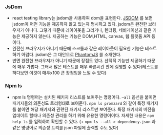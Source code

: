 ### JsDom

- react testing library는 jsdom을 사용하여 dom을 표현한다. [JSDOM](https://github.com/jsdom/jsdom/wiki/jsdom-vs.-PhantomJS) 를 보면 jsdom이 어떤 기능을 제공하지 않고 있는지 명시하고 있다. jsdom은 완전한 브라우저가 아니다. 그렇기 때문에 레이아웃을 그리거나, 렌더링, 네비게이션과 같은 기능은 제공하지 않는다. 제공하는 기능은 DOM,HTML, canvas, 웹 플랫폼 API 등이다.
- 완전한 브라우저가 아니기 때문에 스크롤과 같은 레이아웃이 필요한 기능은 테스트하기 어렵다. jsdom은 그 대안으로 [PhantomJS](https://phantomjs.org/) 를 소개한다.
- 반면 완전한 브라우저가 아니기 때문에 장점도 있다. 선택적 기능만 제공하기 때문에 매우 가볍다. 그래서 많은 테스트를 매우 빠른시간 안에 실행할 수 있다(테스트를 하다보면 이것이 매우x100 큰 장점임을 느낄 수 있다)

### Npm ls

- npm ls 명령어는 설치된 패키지 리스트를 보여주는 명령어다. `—all` 옵션을 붙이면 패키지들의 의존성도 트리형태로 보여준다. `npm ls promzard` 와 같이 특정 패키지를 붙이면 해당 패키지와 관련된 패키지 리스트만 보여준다. 특정 패키지의 버전을 업데이트 할때나 의존성 관리를 하기 위해 유용한 명령어이다. 자세한 내용은 `npm help ls` 를 입력하여 확인할 수 있다. (+ `npm ls --all > dependency.json` 과 같은 명령어로 의존성 트리를 json 파일에 출력할 수도 있다)